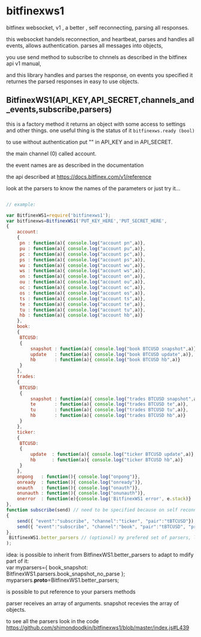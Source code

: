 # bitfinexws1
bitfinex websocket, v1 , a better , self reconnecting, parsing all responses.

this websocket handels reconnection, and heartbeat, parses and handles all events, 
allows authentication. parses all messages into objects,

you use send method to subscribe to chnnels as described in the bitfinex api v1 manual, 

and this library handles and parses the response, on events you specified it returnes the parsed responses in easy to use objects.

## BitfinexWS1(API_KEY,API_SECRET,channels_and_events,subscribe,parsers)

this is a factory method it returns an object with some access to settings and other things. one useful thing is the status of it `bitfinexws.ready (bool)`

to use without authentication put "" in API_KEY and in API_SECRET.

the main channel (0) called account.

the event names are as described in the documentation

the api described at https://docs.bitfinex.com/v1/reference

look at the parsers to know the names of the parameters or just try it...


```javascript

// example:

var BitfinexWS1=require('bitfinexws1');
var bitfinexws=BitfinexWS1('PUT_KEY_HERE','PUT_SECRET_HERE',
{
	account:
	{
	 pn : function(a){ console.log("account pn",a)},
	 pu : function(a){ console.log("account pu",a)},
	 pc : function(a){ console.log("account pc",a)},
	 ps : function(a){ console.log("account ps",a)},
	 wu : function(a){ console.log("account wu",a)},
	 ws : function(a){ console.log("account ws",a)},
	 on : function(a){ console.log("account on",a)},
	 ou : function(a){ console.log("account ou",a)},
	 oc : function(a){ console.log("account oc",a)},
	 os : function(a){ console.log("account os",a)},
	 ts : function(a){ console.log("account ts",a)},
	 te : function(a){ console.log("account te",a)},
	 tu : function(a){ console.log("account tu",a)},
	 hb : function(a){ console.log("account hb",a)}
    },
	book:
	{
	 BTCUSD:
	 {
		 snapshot : function(a){ console.log("book BTCUSD snapshot",a)},
		 update   : function(a){ console.log("book BTCUSD update",a)},
	     hb       : function(a){ console.log("book BTCUSD hb",a)}
	 }	
	},
	trades:
	{
	 BTCUSD:
	 {
		 snapshot : function(a){ console.log("trades BTCUSD snapshot",a)},
		 te       : function(a){ console.log("trades BTCUSD te",a)},
		 tu       : function(a){ console.log("trades BTCUSD tu",a)},
	     hb       : function(a){ console.log("trades BTCUSD hb",a)}
	 }	
	},
	ticker:
	{
	 BTCUSD:
	 {
		 update  : function(a){ console.log("ticker BTCUSD update",a)},
	     hb      : function(a){ console.log("ticker BTCUSD hb",a)}
	 }	
	},
	onpong   : function(){ console.log("onpong")},
	onready  : function(){ console.log("onready")},
	onauth   : function(){ console.log("onauth")},
	onunauth : function(){ console.log("onunauth")},
	onerror  : function(e){console.log('BitfinexWS1 error', e.stack)}
},
function subscribe(send) // need to be specified because on self reconnect, happens and channels need to be resubscribed;
{
	send({ "event":"subscribe", "channel":"ticker", "pair":"tBTCUSD"});
	send({ "event":"subscribe", "channel":"book", "pair":"tBTCUSD", "prec":"P3", "freq":"F1" });
},
 BitfinexWS1.better_parsers // (optional) my prefered set of parsers, little different from the docs, you can define your own if you like different configuration.            without this, it mutches the official docs.  , the difference from the docs is not an issue. rather good.
);

```


idea: 
is possible to inherit from BitfinexWS1.better_parsers to adapt to mdify part of it:  
var myparsers={
 book_snapshot: BitfinexWS1.parsers.book_snapshot_no_parse
};
myparsers.__proto__=BitfinexWS1.better_parsers;

is possible to put reference to your parsers methods


parser receives an array of arguments.
snapshot recevies the array of objects.
 

to see all the parsers look in the code
https://github.com/shimondoodkin/bitfinexws1/blob/master/index.js#L439